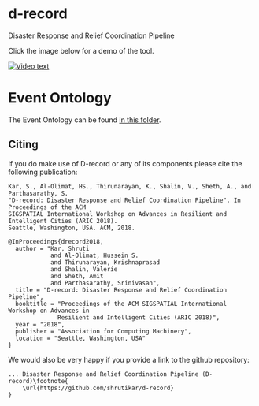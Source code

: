 # d-record
Disaster Response and Relief Coordination Pipeline

Click the image below for a demo of the tool.

[![Video text](https://img.youtube.com/vi/01vdzYmS-ck/maxresdefault.jpg)](https://www.youtube.com/watch?v=01vdzYmS-ck)


# Event Ontology
The Event Ontology can be found [in this folder](https://drive.google.com/drive/folders/1eEnl2AWDPLHdgit8h3QNIxz7r_kL0eSV?usp=sharing). 

## Citing ##

If you do make use of D-record or any of its components please cite the following publication:

    Kar, S., Al-Olimat, HS., Thirunarayan, K., Shalin, V., Sheth, A., and Parthasarathy, S. 
    "D-record: Disaster Response and Relief Coordination Pipeline". In Proceedings of the ACM 
    SIGSPATIAL International Workshop on Advances in Resilient and Intelligent Cities (ARIC 2018). 
    Seattle, Washington, USA. ACM, 2018.

    @InProceedings{drecord2018,
      author = "Kar, Shruti
                and Al-Olimat, Hussein S.
                and Thirunarayan, Krishnaprasad
                and Shalin, Valerie
                and Sheth, Amit
                and Parthasarathy, Srinivasan",
      title = "D-record: Disaster Response and Relief Coordination Pipeline",
      booktitle = "Proceedings of the ACM SIGSPATIAL International Workshop on Advances in 
                  Resilient and Intelligent Cities (ARIC 2018)",
      year = "2018",
      publisher = "Association for Computing Machinery",
      location = "Seattle, Washington, USA"
    }


We would also be very happy if you provide a link to the github repository:

    ... Disaster Response and Relief Coordination Pipeline (D-record)\footnote{
        \url{https://github.com/shrutikar/d-record}
    }
